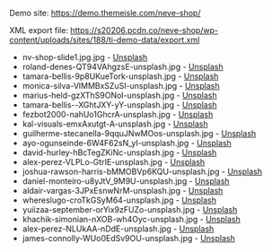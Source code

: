 Demo site: https://demo.themeisle.com/neve-shop/

XML export file: https://s20206.pcdn.co/neve-shop/wp-content/uploads/sites/188/ti-demo-data/export.xml

* nv-shop-slide1.jpg.jpg - [Unsplash](https://unsplash.com/photos/qHblAFPy2uU)
* roland-denes-QT94VAhgzsE-unsplash.jpg - [Unsplash](https://unsplash.com/photos/QT94VAhgzsE)
* tamara-bellis-9p8UKueTork-unsplash.jpg - [Unsplash](https://unsplash.com/photos/9p8UKueTork)
* monica-silva-VlMMBxSZuSI-unsplash.jpg - [Unsplash](https://unsplash.com/photos/VlMMBxSZuSI)
* marius-held-gzXThS9ONoI-unsplash.jpg - [Unsplash](https://unsplash.com/photos/gzXThS9ONoI)
* tamara-bellis--XGhtJXY-yY-unsplash.jpg - [Unsplash](https://unsplash.com/photos/-XGhtJXY-yY)
* fezbot2000-nahUo1GhcrA-unsplash.jpg - [Unsplash](https://unsplash.com/photos/nahUo1GhcrA)
* kal-visuals-emxAxutgt-A-unsplash.jpg - [Unsplash](https://unsplash.com/photos/emxAxutgt-A)
* guilherme-stecanella-9qquJNwMOos-unsplash.jpg - [Unsplash](https://unsplash.com/photos/9qquJNwMOos)
* ayo-ogunseinde-6W4F62sN_yI-unsplash.jpg - [Unsplash](https://unsplash.com/photos/6W4F62sN_yI)
* david-hurley-hBcTegZKiNc-unsplash.jpg - [Unsplash](https://unsplash.com/photos/hBcTegZKiNc)
* alex-perez-VLPLo-GtrIE-unsplash.jpg - [Unsplash](https://unsplash.com/photos/VLPLo-GtrIE)
* joshua-rawson-harris-bMMOBVp6KQU-unsplash.jpg - [Unsplash](https://unsplash.com/photos/bMMOBVp6KQU)
* daniel-monteiro-u8yJtV_9M9U-unsplash.jpg - [Unsplash](https://unsplash.com/photos/u8yJtV_9M9U)
* aldair-vargas-3JPxEsnwNrM-unsplash.jpg - [Unsplash](https://unsplash.com/photos/3JPxEsnwNrM)
* whereslugo-croTkGSyM64-unsplash.jpg - [Unsplash](https://unsplash.com/photos/croTkGSyM64)
* yuiizaa-september-orYix9zFUZo-unsplash.jpg - [Unsplash](https://unsplash.com/photos/orYix9zFUZo)
* khachik-simonian-nXOB-wh4Oyc-unsplash.jpg - [Unsplash](https://unsplash.com/photos/nXOB-wh4Oyc)
* alex-perez-NLUkAA-nDdE-unsplash.jpg - [Unsplash](https://unsplash.com/photos/NLUkAA-nDdE)
* james-connolly-WUo0EdSv9OU-unsplash.jpg - [Unsplash](https://unsplash.com/photos/WUo0EdSv9OU)
